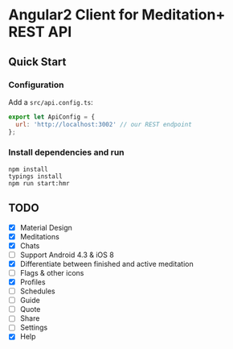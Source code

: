 # Angular2 Client for Meditation+ REST API

## Quick Start

### Configuration
Add a `src/api.config.ts`:

```js
export let ApiConfig = {
  url: 'http://localhost:3002' // our REST endpoint
};
```

### Install dependencies and run
```
npm install
typings install
npm run start:hmr
```

## TODO
- [x] Material Design
- [x] Meditations
- [x] Chats
- [ ] Support Android 4.3 & iOS 8
- [x] Differentiate between finished and active meditation
- [ ] Flags & other icons
- [x] Profiles
- [ ] Schedules
- [ ] Guide
- [ ] Quote
- [ ] Share
- [ ] Settings
- [x] Help
